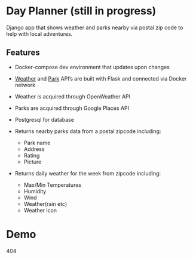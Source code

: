 # Day Planner (still in progress)
Django app that shows weather and parks nearby via postal zip code to help with local adventures.

## Features
- Docker-compose dev environment that updates upon changes
- [Weather](https://github.com/Ramsey2022/planner_weather_api) and [Park](https://github.com/Ramsey2022/planner_parks_api) API’s are built with Flask and connected via Docker network
- Weather is acquired through OpenWeather API
- Parks are acquired through Google Places API
- Postgresql for database
- Returns nearby parks data from a postal zipcode including:

  - Park name
  - Address
  - Rating
  - Picture
- Returns daily weather for the week from zipcode including:

  - Max/Min Temperatures
  - Humidity
  - Wind
  - Weather(rain etc)
  - Weather icon

# Demo
404